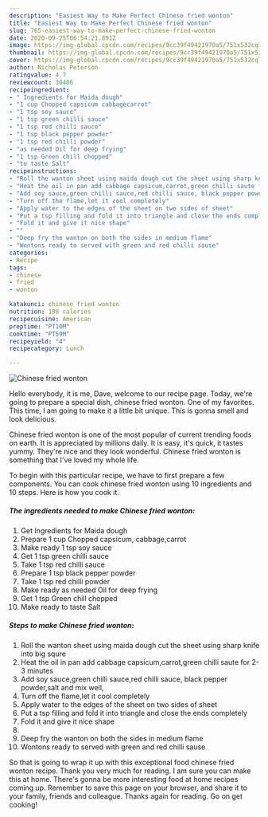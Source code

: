 ```yaml
---
description: "Easiest Way to Make Perfect Chinese fried wonton"
title: "Easiest Way to Make Perfect Chinese fried wonton"
slug: 765-easiest-way-to-make-perfect-chinese-fried-wonton
date: 2020-09-25T06:54:21.891Z
image: https://img-global.cpcdn.com/recipes/9cc39f49421970a5/751x532cq70/chinese-fried-wonton-recipe-main-photo.jpg
thumbnail: https://img-global.cpcdn.com/recipes/9cc39f49421970a5/751x532cq70/chinese-fried-wonton-recipe-main-photo.jpg
cover: https://img-global.cpcdn.com/recipes/9cc39f49421970a5/751x532cq70/chinese-fried-wonton-recipe-main-photo.jpg
author: Nicholas Peterson
ratingvalue: 4.7
reviewcount: 30406
recipeingredient:
- " Ingredients for Maida dough"
- "1 cup Chopped capsicum cabbagecarrot"
- "1 tsp soy sauce"
- "1 tsp green chilli sauce"
- "1 tsp red chilli sauce"
- "1 tsp black pepper powder"
- "1 tsp red chilli powder"
- "as needed Oil for deep frying"
- "1 tsp Green chill chopped"
- "to taste Salt"
recipeinstructions:
- "Roll the wanton sheet using maida dough cut the sheet using sharp knife into big squre"
- "Heat the oil in pan add cabbage capsicum,carrot,green chilli saute for 2-3 minutes"
- "Add soy sauce,green chilli sauce,red chilli sauce, black pepper powder,salt and mix well,"
- "Turn off the flame,let it cool completely"
- "Apply water to the edges of the sheet on two sides of sheet"
- "Put a tsp filling and fold it into triangle and close the ends completely"
- "Fold it and give it nice shape"
- ""
- "Deep fry the wanton on both the sides in medium flame"
- "Wontons ready to served with green and red chilli sause"
categories:
- Recipe
tags:
- chinese
- fried
- wonton

katakunci: chinese fried wonton 
nutrition: 198 calories
recipecuisine: American
preptime: "PT10M"
cooktime: "PT59M"
recipeyield: "4"
recipecategory: Lunch

---
```



![Chinese fried wonton](https://img-global.cpcdn.com/recipes/9cc39f49421970a5/751x532cq70/chinese-fried-wonton-recipe-main-photo.jpg)

Hello everybody, it is me, Dave, welcome to our recipe page. Today, we're going to prepare a special dish, chinese fried wonton. One of my favorites. This time, I am going to make it a little bit unique. This is gonna smell and look delicious.



Chinese fried wonton is one of the most popular of current trending foods on earth. It is appreciated by millions daily. It is easy, it's quick, it tastes yummy. They're nice and they look wonderful. Chinese fried wonton is something that I've loved my whole life.


To begin with this particular recipe, we have to first prepare a few components. You can cook chinese fried wonton using 10 ingredients and 10 steps. Here is how you cook it.

<!--inarticleads1-->

##### The ingredients needed to make Chinese fried wonton:

1. Get  Ingredients for Maida dough
1. Prepare 1 cup Chopped capsicum, cabbage,carrot
1. Make ready 1 tsp soy sauce
1. Get 1 tsp green chilli sauce
1. Take 1 tsp red chilli sauce
1. Prepare 1 tsp black pepper powder
1. Take 1 tsp red chilli powder
1. Make ready as needed Oil for deep frying
1. Get 1 tsp Green chill chopped
1. Make ready to taste Salt




<!--inarticleads2-->

##### Steps to make Chinese fried wonton:

1. Roll the wanton sheet using maida dough cut the sheet using sharp knife into big squre
1. Heat the oil in pan add cabbage capsicum,carrot,green chilli saute for 2-3 minutes
1. Add soy sauce,green chilli sauce,red chilli sauce, black pepper powder,salt and mix well,
1. Turn off the flame,let it cool completely
1. Apply water to the edges of the sheet on two sides of sheet
1. Put a tsp filling and fold it into triangle and close the ends completely
1. Fold it and give it nice shape
1. 
1. Deep fry the wanton on both the sides in medium flame
1. Wontons ready to served with green and red chilli sause




So that is going to wrap it up with this exceptional food chinese fried wonton recipe. Thank you very much for reading. I am sure you can make this at home. There's gonna be more interesting food at home recipes coming up. Remember to save this page on your browser, and share it to your family, friends and colleague. Thanks again for reading. Go on get cooking!
